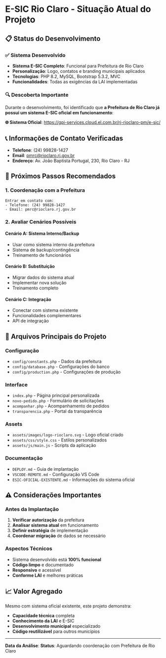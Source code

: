 # E-SIC Rio Claro - Situação Atual do Projeto

## 📋 Status do Desenvolvimento

### ✅ Sistema Desenvolvido
- **Sistema E-SIC Completo**: Funcional para Prefeitura de Rio Claro
- **Personalização**: Logo, contatos e branding municipais aplicados
- **Tecnologias**: PHP 8.2, MySQL, Bootstrap 5.3.2, MVC
- **Funcionalidades**: Todas as exigências da LAI implementadas

### 🔍 Descoberta Importante
Durante o desenvolvimento, foi identificado que **a Prefeitura de Rio Claro já possui um sistema E-SIC oficial em funcionamento**:

**🌐 Sistema Oficial**: https://gpi-services.cloud.el.com.br/rj-rioclaro-pm/e-sic/

## 📞 Informações de Contato Verificadas
- **Telefone**: (24) 99828-1427
- **Email**: pmrc@rioclaro.rj.gov.br  
- **Endereço**: Av. João Baptista Portugal, 230, Rio Claro - RJ

## 🎯 Próximos Passos Recomendados

### 1. Coordenação com a Prefeitura
```
Entrar em contato com:
- Telefone: (24) 99828-1427
- Email: pmrc@rioclaro.rj.gov.br
```

### 2. Avaliar Cenários Possíveis

#### Cenário A: Sistema Interno/Backup
- Usar como sistema interno da prefeitura
- Sistema de backup/contingência
- Treinamento de funcionários

#### Cenário B: Substituição
- Migrar dados do sistema atual
- Implementar nova solução
- Treinamento completo

#### Cenário C: Integração
- Conectar com sistema existente
- Funcionalidades complementares
- API de integração

## 📁 Arquivos Principais do Projeto

### Configuração
- `config/constants.php` - Dados da prefeitura
- `config/database.php` - Configurações do banco
- `config/production.php` - Configurações de produção

### Interface
- `index.php` - Página principal personalizada
- `novo-pedido.php` - Formulário de solicitações
- `acompanhar.php` - Acompanhamento de pedidos
- `transparencia.php` - Portal da transparência

### Assets
- `assets/images/logo-rioclaro.svg` - Logo oficial criado
- `assets/css/style.css` - Estilos personalizados
- `assets/js/main.js` - Scripts da aplicação

### Documentação
- `DEPLOY.md` - Guia de implantação
- `VSCODE-REMOTE.md` - Configuração VS Code
- `ESIC-OFICIAL-EXISTENTE.md` - Informações do sistema oficial

## ⚠️ Considerações Importantes

### Antes da Implantação
1. **Verificar autorização** da prefeitura
2. **Analisar sistema atual** em funcionamento
3. **Definir estratégia** de implementação
4. **Coordenar migração** de dados se necessário

### Aspectos Técnicos
- Sistema desenvolvido está **100% funcional**
- **Código limpo** e documentado
- **Responsivo** e acessível
- **Conforme LAI** e melhores práticas

## 📈 Valor Agregado

Mesmo com sistema oficial existente, este projeto demonstra:
- **Capacidade técnica** completa
- **Conhecimento da LAI** e E-SIC
- **Desenvolvimento municipal** especializado
- **Código reutilizável** para outros municípios

---

**Data da Análise**: <?= date('d/m/Y H:i:s') ?>
**Status**: Aguardando coordenação com Prefeitura de Rio Claro